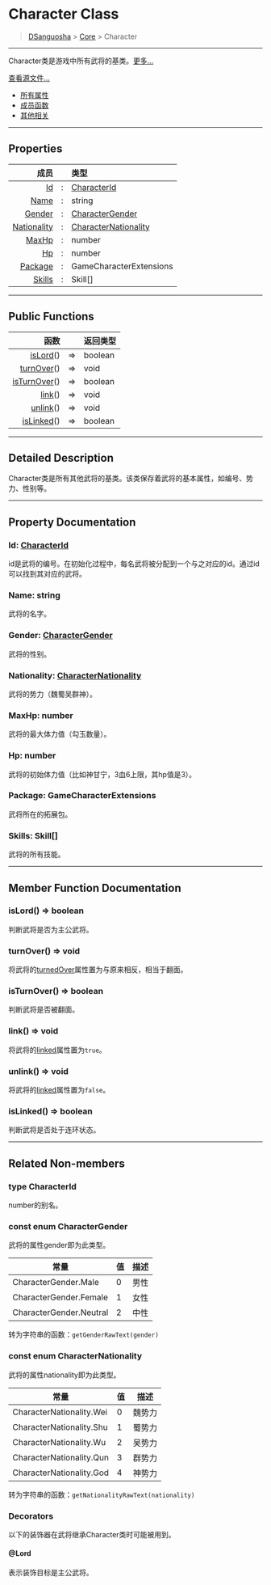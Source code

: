 # Character Class

> [DSanguosha](../index.md) > [Core](./core_index.md) > Character

___

Character类是游戏中所有武将的基类。[更多...](#detailed-description)

[查看源文件...](../../src/core/characters/character.ts)

+ [所有属性](#property-documentation)
+ [成员函数](#member-function-documentation)
+ [其他相关](#related-non-members)

___

## Properties

|                        成员 |       | 类型                                                     |
| --------------------------: | :---: | :------------------------------------------------------- |
|                   [Id](#id) |   :   | [CharacterId](#type-characterid)                         |
|               [Name](#name) |   :   | string                                                   |
|           [Gender](#gender) |   :   | [CharacterGender](#const-enum-charactergender)           |
| [Nationality](#nationality) |   :   | [CharacterNationality](#const-enum-characternationality) |
|             [MaxHp](#maxhp) |   :   | number                                                   |
|                   [Hp](#hp) |   :   | number                                                   |
|     [Package](#frompackage) |   :   | GameCharacterExtensions                                  |
|           [Skills](#skills) |   :   | Skill[]                                                  |

___

## Public Functions

|                        函数 |       | 返回类型 |
| --------------------------: | :---: | :------- |
|         [isLord](#islord)() |  =>   | boolean  |
|     [turnOver](#turnover)() |  =>   | void     |
| [isTurnOver](#isturnover)() |  =>   | boolean  |
|             [link](#link)() |  =>   | void     |
|         [unlink](#unlink)() |  =>   | void     |
|     [isLinked](#islinked)() |  =>   | boolean  |

___

## Detailed Description

Character类是所有其他武将的基类。该类保存着武将的基本属性，如编号、势力、性别等。

___

## Property Documentation

### Id: [CharacterId](#type-characterid)
  
  id是武将的编号。在初始化过程中，每名武将被分配到一个与之对应的id。通过id可以找到其对应的武将。

### Name: string

  武将的名字。

### Gender: [CharacterGender](#const-enum-charactergender)

  武将的性别。

### Nationality: [CharacterNationality](#const-enum-characternationality)

  武将的势力（魏蜀吴群神）。

### MaxHp: number

  武将的最大体力值（勾玉数量）。

### Hp: number

  武将的初始体力值（比如神甘宁，3血6上限，其hp值是3）。

### Package: GameCharacterExtensions

  武将所在的拓展包。

### Skills: Skill[]

  武将的所有技能。

___

## Member Function Documentation

### isLord() => boolean

  判断武将是否为主公武将。

### turnOver() => void

  将武将的[turnedOver](#turnedover)属性置为与原来相反，相当于翻面。

### isTurnOver() => boolean

  判断武将是否被翻面。

### link() => void

  将武将的[linked](#linked)属性置为`true`。

### unlink() => void

  将武将的[linked](#linked)属性置为`false`。

### isLinked() => boolean

  判断武将是否处于连环状态。

___

## Related Non-members

### type CharacterId

number的别名。

### const enum CharacterGender

  武将的属性gender即为此类型。

  | 常量                    | 值  | 描述 |
  | ----------------------- | --- | ---- |
  | CharacterGender.Male    | 0   | 男性 |
  | CharacterGender.Female  | 1   | 女性 |
  | CharacterGender.Neutral | 2   | 中性 |

  转为字符串的函数：`getGenderRawText(gender)`

### const enum CharacterNationality

  武将的属性nationality即为此类型。
  
  | 常量                     | 值  | 描述   |
  | ------------------------ | --- | ------ |
  | CharacterNationality.Wei | 0   | 魏势力 |
  | CharacterNationality.Shu | 1   | 蜀势力 |
  | CharacterNationality.Wu  | 2   | 吴势力 |
  | CharacterNationality.Qun | 3   | 群势力 |
  | CharacterNationality.God | 4   | 神势力 |

  转为字符串的函数：`getNationalityRawText(nationality)`

### Decorators

以下的装饰器在武将继承Character类时可能被用到。

#### @Lord

表示装饰目标是主公武将。
